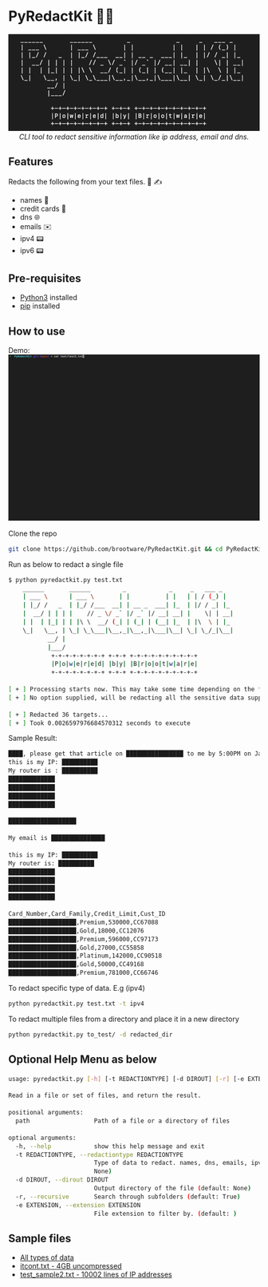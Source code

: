 # PyRedactKit 🔐📝

<p align="center">
  <img src="./images/asciiRedact.png" alt="Python Redactor Kit!"/>
<br />
<i>CLI tool to redact sensitive information like ip address, email and dns.</i>
</p>

## Features

Redacts the following from your text files. 📄 ✍️

- names 👤
- credit cards 🏧
- dns 🌐
- emails ✉️
- ipv4 📟
- ipv6 📟

## Pre-requisites

- [Python3](https://www.python.org/downloads/) installed
- [pip](https://packaging.python.org/en/latest/guides/installing-using-pip-and-virtual-environments/) installed

## How to use

Demo:
![demo](./images/pyredact.gif)

Clone the repo

```bash
git clone https://github.com/brootware/PyRedactKit.git && cd PyRedactKit
```

Run as below to redact a single file

```bash
$ python pyredactkit.py test.txt
    ______       ______         _            _     _   ___ _   
    | ___ \      | ___ \       | |          | |   | | / (_) |  
    | |_/ /   _  | |_/ /___  __| | __ _  ___| |_  | |/ / _| |_ 
    |  __/ | | | |    // _ \/ _` |/ _` |/ __| __| |    \| | __|
    | |  | |_| | | |\ \  __/ (_| | (_| | (__| |_  | |\  \ | |_ 
    \_|   \__, | \_| \_\___|\__,_|\__,_|\___|\__| \_| \_/_|\__|
           __/ |                                               
           |___/                                                                                                           
            +-+-+-+-+-+-+-+ +-+-+ +-+-+-+-+-+-+-+-+-+
            |P|o|w|e|r|e|d| |b|y| |B|r|o|o|t|w|a|r|e|
            +-+-+-+-+-+-+-+ +-+-+ +-+-+-+-+-+-+-+-+-+                                                                             
     
[ + ] Processing starts now. This may take some time depending on the file size. Monitor the redacted file size to monitor progress
[ + ] No option supplied, will be redacting all the sensitive data supported

[ + ] Redacted 36 targets...
[ + ] Took 0.0026597976684570312 seconds to execute
```

Sample Result:

```txt
████, please get that article on ████████████████ to me by 5:00PM on Jan 9th 2012. 4:00 would be ideal, actually. If you have any questions, You can reach me at(519)-236-2723 or get in touch with my associate at ██████████████████████
this is my IP: ██████████
My router is : ██████████
█████████████
█████████████
█████████████
█████████████

███████████████████

My email is ███████████████

this is my IP: ██████████
My router is: ██████████
█████████████
█████████████
█████████████
█████████████

Card_Number,Card_Family,Credit_Limit,Cust_ID
███████████████████,Premium,530000,CC67088
███████████████████,Gold,18000,CC12076
███████████████████,Premium,596000,CC97173
███████████████████,Gold,27000,CC55858
███████████████████,Platinum,142000,CC90518
███████████████████,Gold,50000,CC49168
███████████████████,Premium,781000,CC66746
```

To redact specific type of data. E.g (ipv4)

```bash
python pyredactkit.py test.txt -t ipv4
```

To redact multiple files from a directory and place it in a new directory

```bash
python pyredactkit.py to_test/ -d redacted_dir
```

## Optional Help Menu as below

```bash
usage: pyredactkit.py [-h] [-t REDACTIONTYPE] [-d DIROUT] [-r] [-e EXTENSION] path [path ...]

Read in a file or set of files, and return the result.

positional arguments:
  path                  Path of a file or a directory of files

optional arguments:
  -h, --help            show this help message and exit
  -t REDACTIONTYPE, --redactiontype REDACTIONTYPE
                        Type of data to redact. names, dns, emails, ipv4, ipv6, names (default:
                        None)
  -d DIROUT, --dirout DIROUT
                        Output directory of the file (default: None)
  -r, --recursive       Search through subfolders (default: True)
  -e EXTENSION, --extension EXTENSION
                        File extension to filter by. (default: )
```

## Sample files

- [All types of data](https://raw.githubusercontent.com/brootware/PyRedactKit/main/test/test2.txt)
- [itcont.txt - 4GB uncompressed](https://sanitizationbq.s3.ap-southeast-1.amazonaws.com/itcont.tar.gz)
- [test_sample2.txt - 10002 lines of IP addresses](https://sanitizationbq.s3.ap-southeast-1.amazonaws.com/test_sample2.txt)
